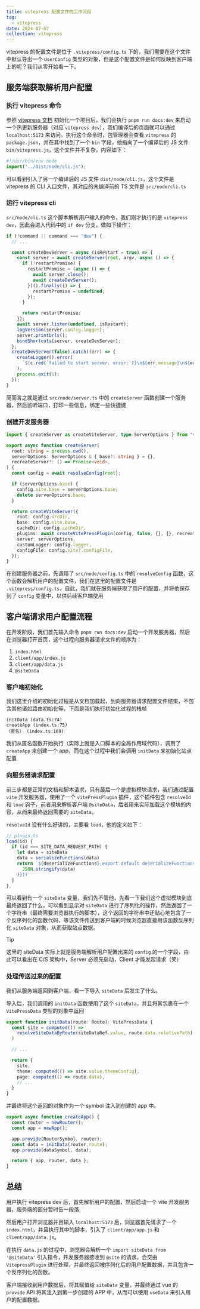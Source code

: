 ```yaml
---
title: vitepress 配置文件的工作流程
tag:
  - vitepress
date: 2024-07-07
collection: vitepress
---
```


vitepress 的配置文件是位于 `.vitepress/config.ts` 下的，我们需要在这个文件中默认导出一个 `UserConfig` 类型的对象，但是这个配置文件是如何反映到客户端上的呢？我们从零开始看一下。

## 服务端获取解析用户配置

### 执行 vitepress 命令

参照 [vitepress 文档](https://vitepress.dev/zh/guide/getting-started) 初始化一个项目后，我们会执行 `pnpm run docs:dev` 来启动一个热更新服务器（对应 `vitepress dev`），我们编译后的页面就可以通过 `localhost:5173` 来访问。执行这个命令时，包管理器会查看 `vitepress` 的 `package.json`，并在其中找到了一个 `bin` 字段，他指向了一个编译后的 JS 文件 `bin/vitepress.js`，这个文件并不复杂，内容如下：

```javascript
#!/usr/bin/env node
import("../dist/node/cli.js");
```

可以看到引入了另一个编译后的 JS 文件 `dist/node/cli.js`，这个文件是 vitepress 的 CLI 入口文件，其对应的未编译前的 TS 文件是 `src/node/cli.ts`

### 运行 vitepress cli

`src/node/cli.ts` 这个脚本解析用户输入的命令，我们刚才执行的是 `vitepress dev`，因此会进入代码中的 `if dev` 分支，做如下操作：

```typescript src/node/cli.ts
if (!command || command === "dev") {
  // ...

  const createDevServer = async (isRestart = true) => {
    const server = await createServer(root, argv, async () => {
      if (!restartPromise) {
        restartPromise = (async () => {
          await server.close();
          await createDevServer();
        })().finally(() => {
          restartPromise = undefined;
        });
      }

      return restartPromise;
    });
    await server.listen(undefined, isRestart);
    logVersion(server.config.logger);
    server.printUrls();
    bindShortcuts(server, createDevServer);
  };
  createDevServer(false).catch((err) => {
    createLogger().error(
      `${c.red(`failed to start server. error:`)}\n${err.message}\n${err.stack}`,
    );
    process.exit(1);
  });
}
```

简而言之就是通过 `src/node/server.ts` 中的 `createServer` 函数创建一个服务器，然后监听端口，打印一些信息，绑定一些快捷键

### 创建开发服务器

```typescript src/node/server.ts
import { createServer as createViteServer, type ServerOptions } from "vite";

export async function createServer(
  root: string = process.cwd(),
  serverOptions: ServerOptions & { base?: string } = {},
  recreateServer?: () => Promise<void>,
) {
  const config = await resolveConfig(root);

  if (serverOptions.base) {
    config.site.base = serverOptions.base;
    delete serverOptions.base;
  }

  return createViteServer({
    root: config.srcDir,
    base: config.site.base,
    cacheDir: config.cacheDir,
    plugins: await createVitePressPlugin(config, false, {}, {}, recreateServer),
    server: serverOptions,
    customLogger: config.logger,
    configFile: config.vite?.configFile,
  });
}
```

在创建服务器之前，先调用了 `src/node/config.ts` 中的 `resolveConfig` 函数，这个函数会解析用户的配置文件，我们在这里的配置文件是 `.vitepress/config.ts`，自此，我们就在服务端获取了用户的配置，并将他保存到了 `config` 变量中，以供后续客户端使用

## 客户端请求用户配置流程

在开发阶段，我们首先输入命令 `pnpm run docs:dev` 启动一个开发服务器，然后在浏览器打开首页，这个过程向服务器请求文件的顺序为：

1. `index.html`
1. `client/app/index.js`
1. `client/app/data.js`
1. `@siteData`

### 客户端初始化

我们这里介绍的初始化过程是从文档加载起，到向服务器请求配置文件结束，不包含其他诸如路由初始化等。下面是我们执行初始化过程的栈帧

```plaintext
initData (data.ts:74)
createApp (index.ts:75)
（匿名） (index.ts:169)
```

我们从匿名函数开始执行（实际上就是入口脚本的全局作用域代码），调用了 `createApp` 来创建一个 app，而在这个过程中我们会调用 `initData` 来初始化站点配置

### 向服务器请求配置

前三步都是正常的文档和脚本请求，只有最后一个是虚拟模块请求，我们通过配置 `vite` 开发服务器，使用了一个 `vitePressPlugin` 插件，这个插件包含 `resolveId` 和 `load` 钩子，前者用来解析客户端 `@siteData`，后者用来实际加载这个模块的内容，从而来最终返回需要的 `siteData`。

`resolveId` 没有什么好讲的，主要看 `load`，他的定义如下：

```typescript
// plugin.ts
load(id) {
  if (id === SITE_DATA_REQUEST_PATH) {
    let data = siteData
    data = serializeFunctions(data)
    return `${deserializeFunctions};export default deserializeFunctions(JSON.parse(${JSON.stringify(
      JSON.stringify(data)
    )}))`
  }
},
```

可以看到有一个 `siteData` 变量，我们先不管他，先看一下我们这个虚拟模块到底最终返回了什么，可以看到显示对 `siteData` 进行了序列化的操作，然后返回了一个字符串（最终需要浏览器执行的脚本），这个返回的字符串中还贴心地包含了一个反序列化的函数代码，等该文件传送到客户端的时候浏览器直接用该函数反序列化 `siteData` 对象，从而获取站点数据。

> [!tip]
>
> 这里的 siteData 实际上就是服务端解析用户配置出来的 `config` 的一个字段，由此可以看出在 C/S 架构中，Server 必须先启动，Client 才能发起请求（笑）

### 处理传送过来的配置

我们从服务端返回到客户端，看一下导入 `siteData` 后发生了什么。

导入后，我们调用的 `initData` 函数使用了这个 `siteData`，并且将其包裹在一个 `VitePressData` 类型的对象中返回

```TypeScript
export function initData(route: Route): VitePressData {
  const site = computed(() =>
    resolveSiteDataByRoute(siteDataRef.value, route.data.relativePath)
  )

  // ...

  return {
    site,
    theme: computed(() => site.value.themeConfig),
    page: computed(() => route.data),
    // ...
  }
}
```

并最终将这个返回的对象作为一个 symbol 注入到创建的 app 中。

```typescript
export async function createApp() {
  const router = newRouter();
  const app = newApp();

  app.provide(RouterSymbol, router);
  const data = initData(router.route);
  app.provide(dataSymbol, data);

  return { app, router, data };
}
```

## 总结

用户执行 vitepress dev 后，首先解析用户的配置，然后启动一个 vite 开发服务器，服务端的部分暂时告一段落

然后用户打开浏览器并且输入 `localhost:5173` 后，浏览器首先请求了一个 `index.html`，并且执行其中的脚本，引入了 `client/app/app.js` 和 `client/app/data.js`。

在执行 `data.js` 的过程中，浏览器会解析一个 `import siteData from '@siteData'` 引入指令，开发服务器接收到 `@site` 的请求，会交由 `VitepressPlugin` 进行处理，并最终返回被序列化后的用户配置数据，并且包含一个反序列化的函数。

客户端接收到用户数据后，将其赋值给 `siteData` 变量，并最终通过 vue 的 `provide` API 将其注入到第一步创建的 APP 中，从而可以使用 `useData` 来引入用户的配置数据。

